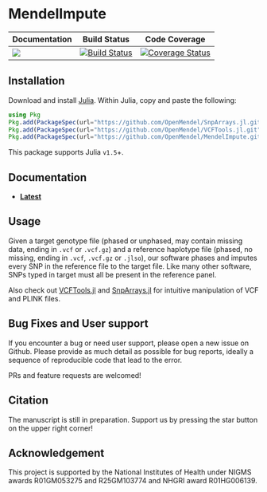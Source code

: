 # MendelImpute

| **Documentation** | **Build Status** | **Code Coverage**  |
|-------------------|------------------|--------------------|
| [![](https://img.shields.io/badge/docs-latest-blue.svg)](https://OpenMendel.github.io/MendelImpute/dev/) | [![Build Status](https://travis-ci.com/OpenMendel/MendelImpute.svg?branch=master)](https://travis-ci.com/github/OpenMendel/MendelImpute) | [![Coverage Status](https://coveralls.io/repos/github/OpenMendel/MendelImpute/badge.svg?branch=master)](https://coveralls.io/github/OpenMendel/MendelImpute?branch=master) |

## Installation

Download and install [Julia](https://julialang.org/downloads/). Within Julia, copy and paste the following: 
```julia
using Pkg
Pkg.add(PackageSpec(url="https://github.com/OpenMendel/SnpArrays.jl.git"))
Pkg.add(PackageSpec(url="https://github.com/OpenMendel/VCFTools.jl.git"))
Pkg.add(PackageSpec(url="https://github.com/OpenMendel/MendelImpute.git"))
```
This package supports Julia `v1.5`+.

## Documentation

+ [**Latest**](https://OpenMendel.github.io/MendelImpute/dev/)

## Usage

Given a target genotype file (phased or unphased, may contain missing data, ending in `.vcf` or `.vcf.gz`) and a reference haplotype file (phased, no missing, ending in `.vcf`, `.vcf.gz` or `.jlso`), our software phases and imputes every SNP in the reference file to the target file. Like many other software, SNPs typed in target must all be present in the reference panel.

Also check out [VCFTools.jl](https://github.com/OpenMendel/VCFTools.jl) and [SnpArrays.jl](https://github.com/OpenMendel/SnpArrays.jl) for intuitive manipulation of VCF and PLINK files. 

## Bug Fixes and User support

If you encounter a bug or need user support, please open a new issue on Github. Please provide as much detail as possible for bug reports, ideally a sequence of reproducible code that lead to the error. 

PRs and feature requests are welcomed!

## Citation

The manuscript is still in preparation. Support us by pressing the star button on the upper right corner! 

## Acknowledgement

This project is supported by the National Institutes of Health under NIGMS awards R01GM053275 and R25GM103774 and NHGRI award R01HG006139.
